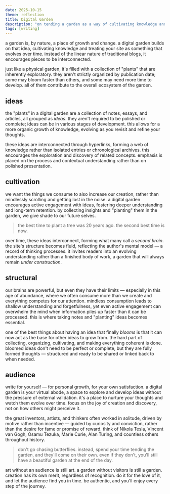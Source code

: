 ```yaml
---
date: 2025-10-15
theme: reflection
title: Digital Garden
description: "on tending a garden as a way of cultivating knowledge and ideas over time, a digital space that grows into a kind of second brain."
tags: [writing]
---
```


a garden is, by nature, a place of growth and change. a digital garden builds on that idea, cultivating knowledge and treating your site as something that evolves over time. instead of the linear nature of traditional blogs, it encourages pieces to be interconnected.

just like a physical garden, it's filled with a collection of "plants" that are inherently exploratory. they aren't strictly organized by publication date; some may bloom faster than others, and some may need more time to develop. all of them contribute to the overall ecosystem of the garden.

## ideas

the "plants" in a digital garden are a collection of notes, essays, and articles, all grouped as *ideas*. they aren't required to be polished or complete; ideas can be in various stages of development. this allows for a more organic growth of knowledge, evolving as you revisit and refine your thoughts.

these ideas are interconnected through hyperlinks, forming a web of knowledge rather than isolated entries or chronological archives. this encourages the exploration and discovery of related concepts. emphasis is placed on the process and contextual understanding rather than on polished presentation.

## cultivation

we want the things we consume to also increase our creation, rather than mindlessly scrolling and getting lost in the noise. a digital garden encourages active engagement with ideas, fostering deeper understanding and long-term retention. by collecting insights and "planting" them in the garden, we give shade to our future selves.

> the best time to plant a tree was 20 years ago. the second best time is now.

over time, these ideas interconnect, forming what many call a *second brain*. the site's structure becomes fluid, reflecting the author's mental model — a record of thinking processes. it invites readers into an evolving understanding rather than a finished body of work, a garden that will always remain *under construction*.

## structural

our brains are powerful, but even they have their limits — especially in this age of abundance, where we often consume more than we create and everything competes for our attention. mindless consumption leads to shallow understanding and forgetfulness, yet even active engagement can overwhelm the mind when information piles up faster than it can be processed. this is where taking notes and "planting" ideas becomes essential.

one of the best things about having an idea that finally *blooms* is that it can now act as the base for other ideas to grow from. the hard part of collecting, organizing, cultivating, and making everything coherent is done. bloomed ideas don't need to be perfect or complete, but they are fully formed thoughts — structured and ready to be shared or linked back to when needed.

## audience

write for yourself — for personal growth, for your own satisfaction. a digital garden is your virtual abode, a space to explore and develop ideas without the pressure of external validation. it's a place to nurture your thoughts and watch them evolve over time. focus on the joy of creation and discovery, not on how others might perceive it.

the great inventors, artists, and thinkers often worked in solitude, driven by motive rather than incentive — guided by curiosity and conviction, rather than the desire for fame or promise of reward. think of Nikola Tesla, Vincent van Gogh, Osamu Tezuka, Marie Curie, Alan Turing, and countless others throughout history.

> don't go chasing butterflies. instead, spend your time tending the garden, and they'll come on their own. even if they don't, you'll still have a beautiful garden at the end of the day.

art without an audience is still art. a garden without visitors is still a garden. creation has its own merit, regardless of recognition. do it for the love of it, and let the audience find you in time. be authentic, and you'll enjoy every step of the journey.
